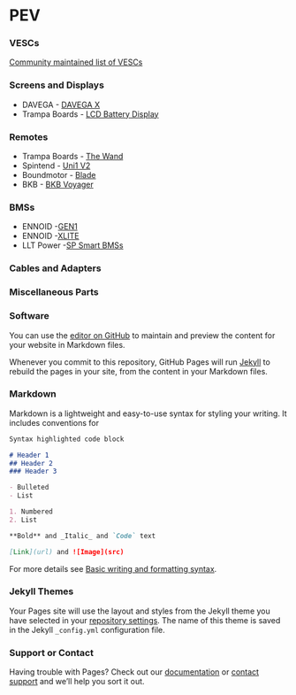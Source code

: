 # PEV
 
### VESCs
[Community maintained list of VESCs](https://forum.esk8.news/t/escs-based-on-the-vesc/60389)

### Screens and Displays

- DAVEGA - [DAVEGA X](https://shop.davega.eu/?product=davega-x)
- Trampa Boards - [LCD Battery Display](https://trampaboards.com/lcd-battery-display-with-carbon-fibre-mounting-plate--screws-p-26183.html)

### Remotes

- Trampa Boards -  [The Wand](https://trampaboards.com/trampa-wand-remote-control--vesc-based-remote-gives-all-the-control-you-could-ever-wish-for-p-26992.html)
- Spintend - [Uni1 V2](https://spintend.com/products/2-4ghz-screen-remote-uni1-compatible-with-vesc-for-diy-electric-skateboard)
- Boundmotor -  [Blade](https://boundmotor.com/product/remote/)
- BKB -  [BKB Voyager](https://buildkitboards.com/products/bkb-voyager)

### BMSs

- ENNOID -[GEN1](https://www.ennoid.me/bms/gen-1)
- ENNOID -[XLITE](https://www.ennoid.me/bms/xlite)
- LLT Power -[SP Smart BMSs](https://www.lithiumbatterypcb.com/product-category/smart-bms/)

### Cables and Adapters

### Miscellaneous Parts

### Software


You can use the [editor on GitHub](https://github.com/graycatgrayhat/PEV/edit/gh-pages/index.md) to maintain and preview the content for your website in Markdown files.

Whenever you commit to this repository, GitHub Pages will run [Jekyll](https://jekyllrb.com/) to rebuild the pages in your site, from the content in your Markdown files.

### Markdown

Markdown is a lightweight and easy-to-use syntax for styling your writing. It includes conventions for

```markdown
Syntax highlighted code block

# Header 1
## Header 2
### Header 3

- Bulleted
- List

1. Numbered
2. List

**Bold** and _Italic_ and `Code` text

[Link](url) and ![Image](src)
```

For more details see [Basic writing and formatting syntax](https://docs.github.com/en/github/writing-on-github/getting-started-with-writing-and-formatting-on-github/basic-writing-and-formatting-syntax).

### Jekyll Themes

Your Pages site will use the layout and styles from the Jekyll theme you have selected in your [repository settings](https://github.com/graycatgrayhat/PEV/settings/pages). The name of this theme is saved in the Jekyll `_config.yml` configuration file.

### Support or Contact

Having trouble with Pages? Check out our [documentation](https://docs.github.com/categories/github-pages-basics/) or [contact support](https://support.github.com/contact) and we’ll help you sort it out.
